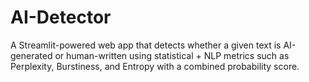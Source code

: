 # AI-Detector
A Streamlit-powered web app that detects whether a given text is AI-generated or human-written using statistical + NLP metrics such as Perplexity, Burstiness, and Entropy with a combined probability score.
